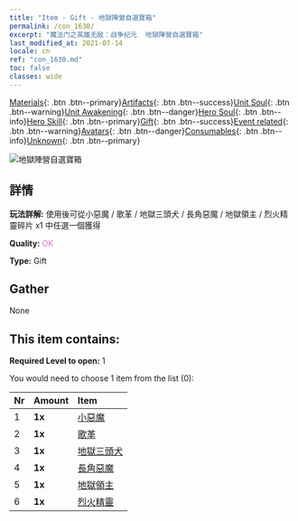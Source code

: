 ```yaml
---
title: "Item - Gift - 地獄陣營自選寶箱"
permalink: /con_1630/
excerpt: "魔法门之英雄无敌：战争纪元  地獄陣營自選寶箱"
last_modified_at: 2021-07-14
locale: cn
ref: "con_1630.md"
toc: false
classes: wide
---
```

 [Materials](/ItemsCN/){: .btn .btn--primary}[Artifacts](/ItemsCN/Artifacts/){: .btn .btn--success}[Unit Soul](/ItemsCN/UnitSoul/){: .btn .btn--warning}[Unit Awakening](/ItemsCN/UnitAwakening/){: .btn .btn--danger}[Hero Soul](/ItemsCN/HeroSoul/){: .btn .btn--info}[Hero Skill](/ItemsCN/HeroSkill/){: .btn .btn--primary}[Gift](/ItemsCN/Gift/){: .btn .btn--success}[Event related](/ItemsCN/Events/){: .btn .btn--warning}[Avatars](/ItemsCN/Avatars/){: .btn .btn--danger}[Consumables](/ItemsCN/Consumables/){: .btn .btn--info}[Unknown](/ItemsCN/Unknown/){: .btn .btn--primary}

 ![地獄陣營自選寶箱](/images/t/i_907246.png)

## 詳情
 **玩法詳解:** 使用後可從小惡魔 / 歌革 / 地獄三頭犬 / 長角惡魔 / 地獄領主 / 烈火精靈碎片 x1 中任選一個獲得

 **Quality:** <span style="color: #DA70D6">OK</span>

 **Type:** Gift

## Gather

  None

## This item contains:

 **Required Level to open:** 1

 You would need to choose 1 item from the list (0):

  | Nr | Amount |     Item    |
  |:---|:-------|:------------|
  | 1 |  **1x** | [小惡魔](/cn/Items/unt_226/) |  | 
  | 2 |  **1x** | [歌革](/cn/Items/unt_227/) |  | 
  | 3 |  **1x** | [地獄三頭犬](/cn/Items/unt_228/) |  | 
  | 4 |  **1x** | [長角惡魔](/cn/Items/unt_229/) |  | 
  | 5 |  **1x** | [地獄領主](/cn/Items/unt_230/) |  | 
  | 6 |  **1x** | [烈火精靈](/cn/Items/unt_231/) |  | 
